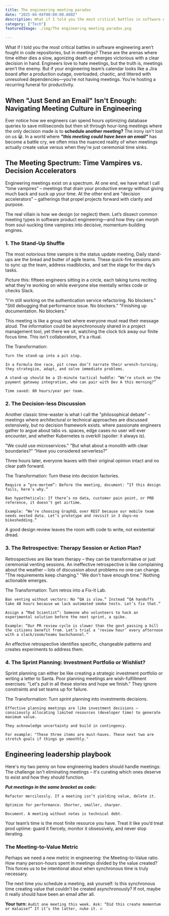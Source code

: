 ```yaml
---
title: The engineering meeting paradox
date: "2025-04-04T00:00:00.000Z"
description: What if I told you the most critical battles in software engineering aren’t fought in code repositories, but in meetings? These are the arenas where time either dies a slow, agonizing death or emerges victorious with a clear decision in hand. Engineers love to hate meetings, but the truth is, meetings aren’t the enemy. But if your engineering team’s calendar looks like a Jira board after a production outage, overloaded, chaotic, and littered with unresolved dependencies—you’re not having meetings. You’re hosting a recurring funeral for productivity.
category: ["Tech"]
featuredImage: ./img/The engineering meeting paradox.png

---
```


What if I told you the most critical battles in software engineering aren’t fought in code repositories, but in meetings? These are the arenas where time either dies a slow, agonizing death or emerges victorious with a clear decision in hand. Engineers love to hate meetings, but the truth is, meetings aren’t the enemy. But if your engineering team’s calendar looks like a Jira board after a production outage, overloaded, chaotic, and littered with unresolved dependencies—you’re not having meetings. You’re hosting a recurring funeral for productivity.

## When "Just Send an Email" Isn't Enough: Navigating Meeting Culture in Engineering

Ever notice how we engineers can spend hours optimizing database queries to save milliseconds but then sit through hour-long meetings where the only decision made is to **schedule another meeting?** The irony isn't lost on us 😀. In a world where ***"this meeting could have been an email"*** has become a battle cry, we often miss the nuanced reality of when meetings actually create value versus when they're just ceremonial time sinks.

## The Meeting Spectrum: Time Vampires vs. Decision Accelerators

Engineering meetings exist on a spectrum. At one end, we have what I call "time vampires" – meetings that drain your productive energy without giving much back and suck up your time. At the other end are "decision accelerators" – gatherings that propel projects forward with clarity and purpose.

The real villain is how we design (or neglect) them. Let’s dissect common meeting types in software product engineering—and how they can morph from soul-sucking time vampires into decisive, momentum-building engines.

### 1. The Stand-Up Shuffle

The most notorious time vampire is the status update meeting, Daily stand-ups are the bread and butter of agile teams. These quick-fire sessions aim to sync up the team, address roadblocks, and set the stage for the day’s tasks.

Picture this: fifteen engineers sitting in a circle, each taking turns reciting what they're working on while everyone else mentally writes code or checks Slack.

"I'm still working on the authentication service refactoring. No blockers."
"Still debugging that performance issue. No blockers."
"Finishing up documentation. No blockers."

This meeting is like a group text where everyone must read their message aloud. The information could be asynchronously shared in a project management tool, yet there we sit, watching the clock tick away our finite focus time. This isn't collaboration, it's a ritual.

The Transformation:

    Turn the stand-up into a pit stop. 
    
    In a Formula One race, pit crews don’t narrate their wrench-turning; they strategize, adapt, and solve immediate problems.
    
    A stand-up should be a 15-minute tactical huddle: “We’re stuck on the payment gateway integration, who can pair with Dev A this morning?” 
    
    Time saved: 80 hours/year per team.

### 2. The Decision-less Discussion

Another classic time-waster is what I call the "philosophical debate" – meetings where architectural or technical approaches are discussed extensively, but no decision framework exists. where passionate engineers gather to argue about tabs vs. spaces, edge cases no user will ever encounter, and whether Kubernetes is overkill (spoiler: it always is).

"We could use microservices."
"But what about a monolith with clear boundaries?"
"Have you considered serverless?"

Three hours later, everyone leaves with their original opinion intact and no clear path forward.

The Transformation: Turn these into decision factories.

    Require a “pre-mortem”: Before the meeting, document: “If this design fails, here’s why.”

    Ban hypotheticals: If there’s no data, customer pain point, or PRD reference, it doesn’t get airtime.

    Example: “We’re choosing GraphQL over REST because our mobile team needs nested data. Let’s prototype and revisit in 3 days—no bikeshedding.”

A good design review leaves the room with code to write, not existential dread.

### 3. The Retrospective: Therapy Session or Action Plan?

Retrospectives are like team therapy – they can be transformative or just ceremonial venting sessions.
An ineffective retrospective is like complaining about the weather – lots of discussion about problems no one can change. "The requirements keep changing." "We don't have enough time." Nothing actionable emerges.

The Transformation: Turn retros into a Fix-It Lab.

    Ban venting without vectors: No “QA is slow.” Instead “QA handoffs take 48 hours because we lack automated smoke tests. Let’s fix that.”

    Assign a “Mad Scientist”: Someone who volunteers to hack an experimental solution before the next sprint, a spike.

    Example: “Our PR review cycle is slower than the govt passing a bill the citizens benefit from. Let’s trial a ‘review hour’ every afternoon with a slack/zoom/teams backchannel.”

An effective retrospective identifies specific, changeable patterns and creates experiments to address them.

### 4. The Sprint Planning: Investment Portfolio or Wishlist?

Sprint planning can either be like creating a strategic investment portfolio or writing a letter to Santa.
Poor planning meetings are wish-fulfillment exercises: "Let's pull in all these stories and hope we finish." They ignore constraints and set teams up for failure.

The Transformation: Turn sprint planning into investments decisions.

    Effective planning meetings are like investment decisions – 
    consciously allocating limited resources (developer time) to generate maximum value.
    
    They acknowledge uncertainty and build in contingency.

    For example: "These three items are must-haves. These next two are stretch goals if things go smoothly."


## Engineering leadership playbook

Here's my two penny on how engineering leaders should handle meetings: The challenge isn't eliminating meetings – it's curating which ones deserve to exist and how they should function.

***Put meetings in the same bracket as code:***

    Refactor mercilessly. If a meeting isn’t yielding value, delete it.

    Optimize for performance. Shorter, smaller, sharper.

    Document. A meeting without notes is technical debt.

Your team’s time is the most finite resource you have. Treat it like you’d treat prod uptime: guard it fiercely, monitor it obsessively, and never stop iterating.

### The Meeting-to-Value Metric

Perhaps we need a new metric in engineering: the Meeting-to-Value ratio. How many person-hours spent in meetings divided by the value created? This forces us to be intentional about when synchronous time is truly necessary.

The next time you schedule a meeting, ask yourself: Is this synchronous time creating value that couldn't be created asynchronously? If not, maybe it really should have been an email after all.

**Your turn:** `Audit one meeting this week. Ask: “Did this create momentum or malaise?” If it’s the latter, nuke it. 🔥`
